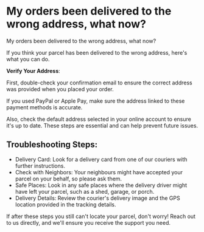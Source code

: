 # My orders been delivered to the wrong address, what now?

My orders been delivered to the wrong address, what now?

If you think your parcel has been delivered to the wrong address, here's what you can do.

**Verify Your Address**:

First, double-check your confirmation email to ensure the correct address was provided when you placed your order.

If you used PayPal or Apple Pay, make sure the address linked to these payment methods is accurate.

Also, check the default address selected in your online account to ensure it's up to date. These steps are essential and can help prevent future issues.
## Troubleshooting Steps:
* Delivery Card: Look for a delivery card from one of our couriers with further instructions.
* Check with Neighbors: Your neighbours might have accepted your parcel on your behalf, so please ask them.
* Safe Places: Look in any safe places where the delivery driver might have left your parcel, such as a shed, garage, or porch.
* Delivery Details: Review the courier's delivery image and the GPS location provided in the tracking details.

If after these steps you still can't locate your parcel, don't worry! Reach out to us directly, and we'll ensure you receive the support you need.
